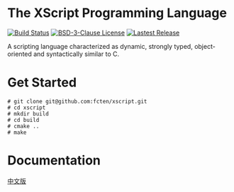 # The XScript Programming Language

[![Build Status](https://travis-ci.org/fcten/xscript.svg?branch=master)](https://travis-ci.org/fcten/xscript)
[![BSD-3-Clause License](https://img.shields.io/github/license/fcten/xscript.svg)](https://github.com/fcten/xscript/blob/master/LICENSE)
[![Lastest Release](https://img.shields.io/github/release/fcten/xscript.svg)](https://github.com/fcten/xscript/releases/latest)

A scripting language characterized as dynamic, strongly typed, object-oriented and syntactically similar to C.

# Get Started

```
# git clone git@github.com:fcten/xscript.git
# cd xscript
# mkdir build
# cd build
# cmake ..
# make
```

# Documentation

[中文版](https://github.com/fcten/xscript/blob/master/docs/README.md)
